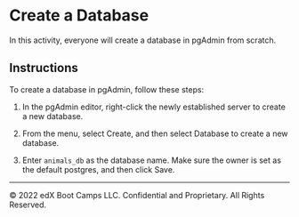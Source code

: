# Create a Database

In this activity, everyone will create a database in pgAdmin from scratch.

## Instructions

To create a database in pgAdmin, follow these steps:

1. In the pgAdmin editor, right-click the newly established server to create a new database.

2. From the menu, select Create, and then select Database to create a new database.

3. Enter `animals_db` as the database name. Make sure the owner is set as the default postgres, and then click Save.

- - -

© 2022 edX Boot Camps LLC. Confidential and Proprietary. All Rights Reserved.
